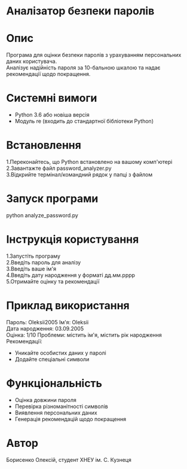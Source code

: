# Аналізатор безпеки паролів 
# Опис
Програма для оцінки безпеки паролів з урахуванням персональних даних користувача.  
Аналізує надійність пароля за 10-бальною шкалою та надає рекомендації щодо покращення.   
# Системні вимоги
- Python 3.6 або новіша версія    
- Модуль re (входить до стандартної бібліотеки Python)  
# Встановлення
1.Переконайтесь, що Python встановлено на вашому комп'ютері  
2.Завантажте файл password_analyzer.py  
3.Відкрийте термінал/командний рядок у папці з файлом  
# Запуск програми 
python analyze_password.py
# Інструкція користування
1.Запустіть програму  
2.Введіть пароль для аналізу  
3.Введіть ваше ім'я  
4.Введіть дату народження у форматі дд.мм.рррр  
5.Отримайте оцінку та рекомендації  
# Приклад використання 
Пароль: Oleksii2005 Ім'я: Oleksii   
Дата народження: 03.09.2005  
Оцінка: 1/10 Проблеми: містить ім'я, містить рік народження   
Рекомендації:
- Уникайте особистих даних у паролі
- Додайте спеціальні символи
# Функціональність
- Оцінка довжини пароля
- Перевірка різноманітності символів
- Виявлення персональних даних
- Генерація рекомендацій щодо покращення
# Автор
Борисенко Олексій, студент ХНЕУ ім. С. Кузнеця

